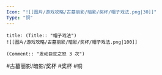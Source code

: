 ```yaml
---
Icon: "![[图片/游戏攻略/古墓丽影/暗影/奖杯/帽子戏法.png|30]]"
Type: "铜"
---
```

```ad-common-bronze-trophy
title: (Title:: "帽子戏法")
![[图片/游戏攻略/古墓丽影/暗影/奖杯/帽子戏法.png|100]]

(Comment:: "发动巨蛇之怒 3 次")
```

#古墓丽影/暗影/奖杯 #奖杯 #铜
